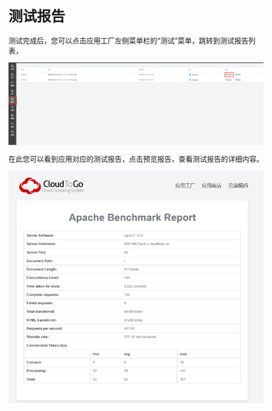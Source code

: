 # 测试报告

测试完成后，您可以点击应用工厂左侧菜单栏的“测试”菜单，跳转到测试报告列表，

![](/assets/import110.png)

在此您可以看到应用对应的测试报告，点击预览报告，查看测试报告的详细内容。

![](/assets/import111.png)

